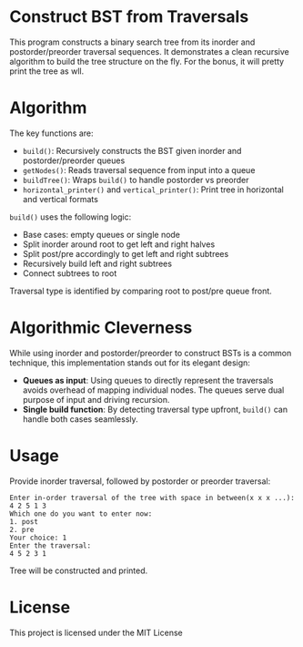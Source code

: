 # Construct BST from Traversals
This program constructs a binary search tree from its inorder and postorder/preorder traversal sequences. It demonstrates a clean recursive algorithm to build the tree structure on the fly. For the bonus, it will pretty print the tree as wll.

# Algorithm
The key functions are:
- ```build()```: Recursively constructs the BST given inorder and postorder/preorder queues
- ```getNodes()```: Reads traversal sequence from input into a queue
- ```buildTree()```: Wraps ```build()``` to handle postorder vs preorder
- ```horizontal_printer()``` and ```vertical_printer()```: Print tree in horizontal and vertical formats

```build()``` uses the following logic:
- Base cases: empty queues or single node
- Split inorder around root to get left and right halves
- Split post/pre accordingly to get left and right subtrees
- Recursively build left and right subtrees
- Connect subtrees to root

Traversal type is identified by comparing root to post/pre queue front.

# Algorithmic Cleverness
While using inorder and postorder/preorder to construct BSTs is a common technique, this implementation stands out for its elegant design:
- **Queues as input**: Using queues to directly represent the traversals avoids overhead of mapping individual nodes. The queues serve dual purpose of input and driving recursion.
- **Single build function**: By detecting traversal type upfront, `build()` can handle both cases seamlessly.

# Usage
Provide inorder traversal, followed by postorder or preorder traversal:
```
Enter in-order traversal of the tree with space in between(x x x ...):
4 2 5 1 3 
Which one do you want to enter now:
1. post
2. pre
Your choice: 1
Enter the traversal:
4 5 2 3 1
```
Tree will be constructed and printed.
# License
This project is licensed under the MIT License
